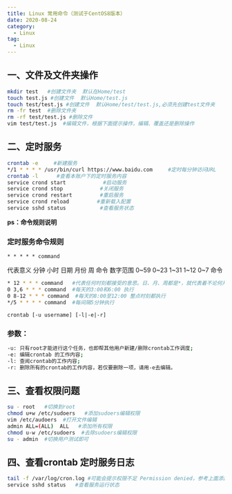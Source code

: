 ```yaml
---
title: Linux 常用命令（测试于CentOS8版本）
date: 2020-08-24
category:
  - Linux
tag:
  - Linux
---
```


<!-- more -->

## 一、文件及文件夹操作

```sh
mkdir test   #创建文件夹  默认在Home/test
touch test.js #创建文件  默认Home/test.js  
touch test/test.js #创建文件  默认Home/test/test.js,必须先创建test文件夹
rm -fr test  #删除文件夹
rm -rf test/test.js #删除文件
vim test/test.js  #编辑文件，根据下面提示操作，编辑、覆盖还是删除操作
```

## 二、定时服务

```sh
crontab -e     #新建服务
*/1 * * * * /usr/bin/curl https://www.baidu.com     #定时每分钟访问URL
crontab -l      #查看本账户下的定时服务内容
service crond start            #启动服务
service crond stop            #关闭服务
service crond restart         #重启服务
service crond reload         #重新载入配置
service sshd status           #查看服务状态
```

**ps：命令规则说明**

### 定时服务命令规则
`* * * * * command`

 代表意义	分钟	  小时    日期    月份	 周	命令 
 数字范围	0~59      0~23    1~31    1~12	 0~7	命令 

```sh
* 12 * * * command   #代表任何时刻都接受的意思。日、月、周都是*，就代表着不论何月、何日的礼拜几的12：00都执行
0 3,6 * * * command  #每天的3:00和6:00 执行
0 8-12 * * * command  #每天的8:00至12:00 整点时刻都执行
*/5 * * * * command  #每间隔5分钟执行
```

`crontab [-u username] [-l|-e|-r]`
### 参数：
```sh
-u: 只有root才能进行这个任务，也即帮其他用户新建/删除crontab工作调度;
-e: 编辑crontab 的工作内容;
-l: 查阅crontab的工作内容;
-r: 删除所有的crontab的工作内容，若仅要删除一项，请用-e去编辑。
```

## 三、查看权限问题

```sh
su - root   #切换到root
chmod u+w /etc/sudoers   #添加sudoers编辑权限
vim /etc/audoers  #打开文件编辑
admin ALL=(ALL)  ALL   #添加所有权限
chmod u-w /etc/sudoers  #去除sudoers编辑权限
su - admin  #切换用户测试即可
```

## 四、查看crontab 定时服务日志

```sh
tail -f /var/log/cron.log #可能会提示权限不足 Permission denied，参考上面添加权限即可
service sshd status   #查看服务运行状态
```